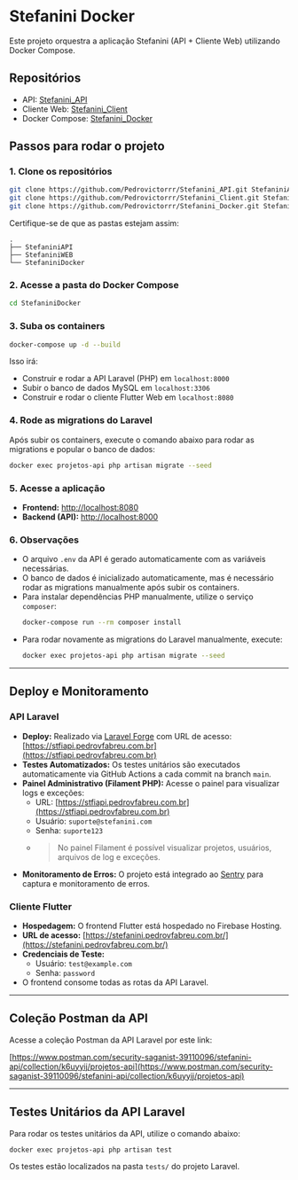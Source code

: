 # Stefanini Docker

Este projeto orquestra a aplicação Stefanini (API + Cliente Web) utilizando Docker Compose.

## Repositórios

- API: [Stefanini_API](https://github.com/Pedrovictorrr/Stefanini_API.git)
- Cliente Web: [Stefanini_Client](https://github.com/Pedrovictorrr/Stefanini_Client.git)
- Docker Compose: [Stefanini_Docker](https://github.com/Pedrovictorrr/Stefanini_Docker.git)

## Passos para rodar o projeto

### 1. Clone os repositórios

```bash
git clone https://github.com/Pedrovictorrr/Stefanini_API.git StefaniniAPI
git clone https://github.com/Pedrovictorrr/Stefanini_Client.git StefaniniWEB
git clone https://github.com/Pedrovictorrr/Stefanini_Docker.git StefaniniDocker
```

Certifique-se de que as pastas estejam assim:
```
.
├── StefaniniAPI
├── StefaniniWEB
└── StefaniniDocker
```

### 2. Acesse a pasta do Docker Compose

```bash
cd StefaniniDocker
```

### 3. Suba os containers

```bash
docker-compose up -d --build   
```

Isso irá:
- Construir e rodar a API Laravel (PHP) em `localhost:8000`
- Subir o banco de dados MySQL em `localhost:3306`
- Construir e rodar o cliente Flutter Web em `localhost:8080`

### 4. Rode as migrations do Laravel

Após subir os containers, execute o comando abaixo para rodar as migrations e popular o banco de dados:

```bash
docker exec projetos-api php artisan migrate --seed
```

### 5. Acesse a aplicação

- **Frontend:** [http://localhost:8080](http://localhost:8080)
- **Backend (API):** [http://localhost:8000](http://localhost:8000)

### 6. Observações

- O arquivo `.env` da API é gerado automaticamente com as variáveis necessárias.
- O banco de dados é inicializado automaticamente, mas é necessário rodar as migrations manualmente após subir os containers.
- Para instalar dependências PHP manualmente, utilize o serviço `composer`:
  ```bash
  docker-compose run --rm composer install
  ```
- Para rodar novamente as migrations do Laravel manualmente, execute:
  ```bash
  docker exec projetos-api php artisan migrate --seed
  ```

---

## Deploy e Monitoramento

### API Laravel

- **Deploy:** Realizado via [Laravel Forge](https://forge.laravel.com/) com URL de acesso: [https://stfiapi.pedrovfabreu.com.br](https://stfiapi.pedrovfabreu.com.br)
- **Testes Automatizados:** Os testes unitários são executados automaticamente via GitHub Actions a cada commit na branch `main`.
- **Painel Administrativo (Filament PHP):** Acesse o painel para visualizar logs e exceções:
  - URL: [https://stfiapi.pedrovfabreu.com.br](https://stfiapi.pedrovfabreu.com.br)
  - Usuário: `suporte@stefanini.com`
  - Senha: `suporte123`
  - > No painel Filament é possível visualizar projetos, usuários, arquivos de log e exceções.
- **Monitoramento de Erros:** O projeto está integrado ao [Sentry](https://stefanini-test.sentry.io) para captura e monitoramento de erros.

### Cliente Flutter

- **Hospedagem:** O frontend Flutter está hospedado no Firebase Hosting.
- **URL de acesso:** [https://stefanini.pedrovfabreu.com.br/](https://stefanini.pedrovfabreu.com.br/)
- **Credenciais de Teste:**
  - Usuário: `test@example.com`
  - Senha: `password`
- O frontend consome todas as rotas da API Laravel.

---

## Coleção Postman da API

Acesse a coleção Postman da API Laravel por este link:

[https://www.postman.com/security-saganist-39110096/stefanini-api/collection/k6uyyij/projetos-api](https://www.postman.com/security-saganist-39110096/stefanini-api/collection/k6uyyij/projetos-api)

---

## Testes Unitários da API Laravel

Para rodar os testes unitários da API, utilize o comando abaixo:

```bash
docker exec projetos-api php artisan test
```

Os testes estão localizados na pasta `tests/` do projeto Laravel.
